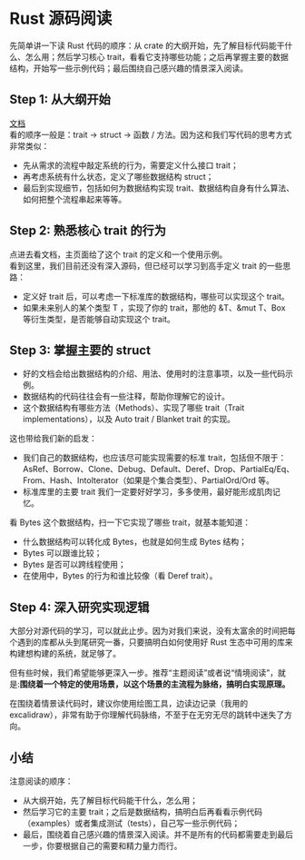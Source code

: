 # Rust 源码阅读
先简单讲一下读 Rust 代码的顺序：从 crate 的大纲开始，先了解目标代码能干什么、怎么用；然后学习核心 trait，看看它支持哪些功能；之后再掌握主要的数据结构，开始写一些示例代码；最后围绕自己感兴趣的情景深入阅读。

## Step 1: 从大纲开始
[文档](https://docs.rs)  
看的顺序一般是：trait → struct → 函数 / 方法。因为这和我们写代码的思考方式非常类似：
- 先从需求的流程中敲定系统的行为，需要定义什么接口 trait；
- 再考虑系统有什么状态，定义了哪些数据结构 struct；
- 最后到实现细节，包括如何为数据结构实现 trait、数据结构自身有什么算法、如何把整个流程串起来等等。

## Step 2: 熟悉核心 trait 的行为
点进去看文档，主页面给了这个 trait 的定义和一个使用示例。  
看到这里，我们目前还没有深入源码，但已经可以学习到高手定义 trait 的一些思路：
- 定义好 trait 后，可以考虑一下标准库的数据结构，哪些可以实现这个 trait。
- 如果未来别人的某个类型 T ，实现了你的 trait，那他的 &T、&mut T、Box 等衍生类型，是否能够自动实现这个 trait。

## Step 3: 掌握主要的 struct
- 好的文档会给出数据结构的介绍、用法、使用时的注意事项，以及一些代码示例。
- 数据结构的代码往往会有一些注释，帮助你理解它的设计。
- 这个数据结构有哪些方法（Methods）、实现了哪些 trait（Trait implementations），以及 Auto trait / Blanket trait 的实现。

这也带给我们新的启发：
- 我们自己的数据结构，也应该尽可能实现需要的标准 trait，包括但不限于：AsRef、Borrow、Clone、Debug、Default、Deref、Drop、PartialEq/Eq、From、Hash、IntoIterator（如果是个集合类型）、PartialOrd/Ord 等。
- 标准库里的主要 trait 我们一定要好好学习，多多使用，最好能形成肌肉记忆。

看 Bytes 这个数据结构，扫一下它实现了哪些 trait，就基本能知道：
- 什么数据结构可以转化成 Bytes，也就是如何生成 Bytes 结构；
- Bytes 可以跟谁比较；
- Bytes 是否可以跨线程使用；
- 在使用中，Bytes 的行为和谁比较像（看 Deref trait）。

## Step 4: 深入研究实现逻辑
大部分对源代码的学习，可以就此止步。因为对我们来说，没有太富余的时间把每个遇到的库都从头到尾研究一番，只要搞明白如何使用好 Rust 生态中可用的库来构建想构建的系统，就足够了。  

但有些时候，我们希望能够更深入一步。推荐“主题阅读”或者说“情境阅读”，就是:**围绕着一个特定的使用场景，以这个场景的主流程为脉络，搞明白实现原理。**  

在围绕着情景读代码时，建议你使用绘图工具，边读边记录（我用的 excalidraw），非常有助于你理解代码脉络，不至于在无穷无尽的跳转中迷失了方向。

## 小结
注意阅读的顺序：
- 从大纲开始，先了解目标代码能干什么，怎么用；
- 然后学习它的主要 trait；之后是数据结构，搞明白后再看看示例代码（examples）或者集成测试（tests），自己写一些示例代码；
- 最后，围绕着自己感兴趣的情景深入阅读。并不是所有的代码都需要走到最后一步，你要根据自己的需要和精力量力而行。